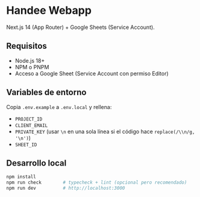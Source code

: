 # Handee Webapp

Next.js 14 (App Router) + Google Sheets (Service Account).

## Requisitos
- Node.js 18+
- NPM o PNPM
- Acceso a Google Sheet (Service Account con permiso Editor)

## Variables de entorno
Copia `.env.example` a `.env.local` y rellena:
- `PROJECT_ID`
- `CLIENT_EMAIL`
- `PRIVATE_KEY` (usar `\n` en una sola línea si el código hace `replace(/\\n/g, '\n')`)
- `SHEET_ID`

## Desarrollo local
```bash
npm install
npm run check        # typecheck + lint (opcional pero recomendado)
npm run dev          # http://localhost:3000
